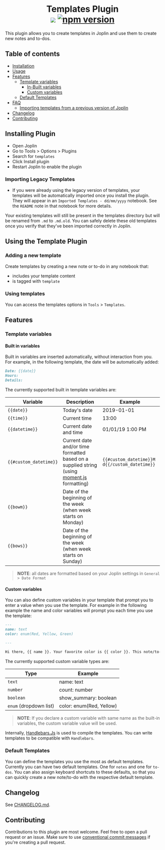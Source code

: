 <h1 align="center">
    Templates Plugin
    <br/>
    <center>
        <img src="https://github.com/joplin/plugin-templates/actions/workflows/ci.yml/badge.svg">
        <a href="https://npmjs.com/package/joplin-plugin-templates"><img src="https://badge.fury.io/js/joplin-plugin-templates.svg" alt="npm version"></a>
    </center>
</h1>

This plugin allows you to create templates in Joplin and use them to create new notes and to-dos.

## Table of contents

- [Installation](#installation)
- [Usage](#usage)
- [Features](#features)
  - [Template variables](#template-variables)
    - [In-Built variables](#in-built-variables)
    - [Custom variables](#custom-variables)
  - [Default Templates](#default-templates)
- [FAQ](#faq)
  - [Importing templates from a previous version of Joplin](#importing-templates-from-a-previous-version-of-joplin)
- [Changelog](#changelog)
- [Contributing](#contributing)

## Installing Plugin
- Open Joplin
- Go to Tools > Options > Plugins
- Search for `templates`
- Click Install plugin
- Restart Joplin to enable the plugin

### Importing Legacy Templates
- If you were already using the legacy version of templates, your templates will be automatically imported once you install the plugin. They will appear in an `Imported Templates - dd/mm/yyyy` notebook. See the `README` note in that notebook for more details. 

Your existing templates will still be present in the templates directory but will be renamed from `.md` to `.md.old`. You can safely delete these old templates once you verify that they've been imported correctly in Joplin.

## Using the Template Plugin

### Adding a new template
Create templates by creating a new note or to-do in any notebook that: 
- includes your template content 
- is tagged with `template`

### Using templates
You can access the templates options in `Tools` > `Templates`. 

## Features

### Template variables

#### Built in variables
Built in variables are inserted automatically, without interaction from you. For example, in the following template, the date will be automatically added: 

```markdown
Date: {{date}}
Hours:
Details:
```

The currently supported built in template variables are:

| Variable | Description | Example |
| --- | --- | --- |
| `{{date}}` | Today's date  | 2019-01-01 |
| `{{time}}` | Current time  | 13:00 |
| `{{datetime}}` | Current date and time  | 01/01/19 1:00 PM |
| `{{#custom_datetime}}` | Current date and/or time formatted based on a supplied string (using [moment.js](https://momentjs.com/) formatting) | `{{#custom_datetime}}M d{{/custom_datetime}}` |
| `{{bowm}}` | Date of the beginning of the week (when week starts on Monday) | |
| `{{bows}}` | Date of the beginning of the week (when week starts on Sunday) | |

> **NOTE**: all dates are formatted based on your Joplin settings in `General > Date Format`
 
#### Custom variables
You can also define custom variables in your template that prompt you to enter a value when you use the template. For example in the following example the name and color variables will prompt you each time you use the template: 

```markdown
---
name: text
color: enum(Red, Yellow, Green)

---

Hi there, {{ name }}. Your favorite color is {{ color }}. This note/to-do was created on {{ datetime }}.
```

The currently supported custom variable types are:

| Type | Example |
| --- | --- |
| `text` | name: text |
| `number` | count: number |
| `boolean` | show_summary: boolean |
| `enum` (dropdown list) | color: enum(Red, Yellow) |

> **NOTE**: If you declare a custom variable with same name as the built-in variables, the custom variable value will be used. 

Internally, [Handlebars.Js](https://handlebarsjs.com/) is used to compile the templates. You can write templates to be compatible with `Handlebars`.

### Default Templates
You can define the templates you use the most as default templates. Currently you can have two default templates. One for `notes` and one for `to-dos`. You can also assign keyboard shortcuts to these defaults, so that you can quickly create a new note/to-do with the respective default template.

## Changelog
See [CHANGELOG.md](https://github.com/joplin/plugin-templates/blob/master/CHANGELOG.md).

## Contributing
Contributions to this plugin are most welcome. Feel free to open a pull request or an issue. Make sure to use [conventional commit messages](https://github.com/pvdlg/conventional-commit-types) if you're creating a pull request.
